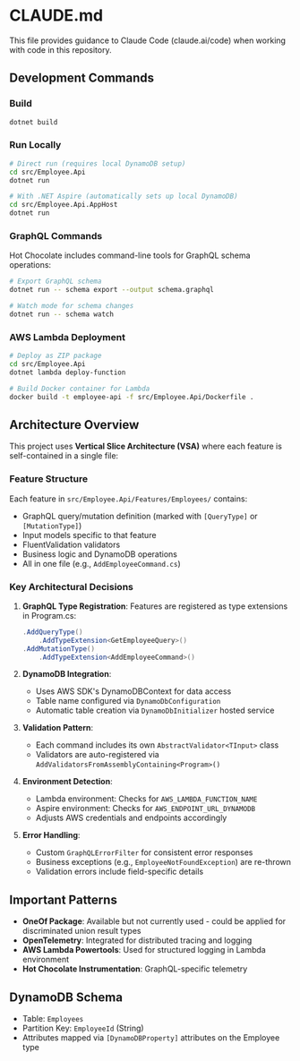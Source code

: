 # CLAUDE.md

This file provides guidance to Claude Code (claude.ai/code) when working with code in this repository.

## Development Commands

### Build

```bash
dotnet build
```

### Run Locally

```bash
# Direct run (requires local DynamoDB setup)
cd src/Employee.Api
dotnet run

# With .NET Aspire (automatically sets up local DynamoDB)
cd src/Employee.Api.AppHost
dotnet run
```

### GraphQL Commands

Hot Chocolate includes command-line tools for GraphQL schema operations:

```bash
# Export GraphQL schema
dotnet run -- schema export --output schema.graphql

# Watch mode for schema changes
dotnet run -- schema watch
```

### AWS Lambda Deployment

```bash
# Deploy as ZIP package
cd src/Employee.Api
dotnet lambda deploy-function

# Build Docker container for Lambda
docker build -t employee-api -f src/Employee.Api/Dockerfile .
```

## Architecture Overview

This project uses **Vertical Slice Architecture (VSA)** where each feature is self-contained in a single file:

### Feature Structure

Each feature in `src/Employee.Api/Features/Employees/` contains:

- GraphQL query/mutation definition (marked with `[QueryType]` or `[MutationType]`)
- Input models specific to that feature
- FluentValidation validators
- Business logic and DynamoDB operations
- All in one file (e.g., `AddEmployeeCommand.cs`)

### Key Architectural Decisions

1. **GraphQL Type Registration**: Features are registered as type extensions in Program.cs:

   ```csharp
   .AddQueryType()
       .AddTypeExtension<GetEmployeeQuery>()
   .AddMutationType()
       .AddTypeExtension<AddEmployeeCommand>()
   ```

2. **DynamoDB Integration**:
   - Uses AWS SDK's DynamoDBContext for data access
   - Table name configured via `DynamoDbConfiguration`
   - Automatic table creation via `DynamoDbInitializer` hosted service

3. **Validation Pattern**:
   - Each command includes its own `AbstractValidator<TInput>` class
   - Validators are auto-registered via `AddValidatorsFromAssemblyContaining<Program>()`

4. **Environment Detection**:
   - Lambda environment: Checks for `AWS_LAMBDA_FUNCTION_NAME`
   - Aspire environment: Checks for `AWS_ENDPOINT_URL_DYNAMODB`
   - Adjusts AWS credentials and endpoints accordingly

5. **Error Handling**:
   - Custom `GraphQLErrorFilter` for consistent error responses
   - Business exceptions (e.g., `EmployeeNotFoundException`) are re-thrown
   - Validation errors include field-specific details

## Important Patterns

- **OneOf Package**: Available but not currently used - could be applied for discriminated union result types
- **OpenTelemetry**: Integrated for distributed tracing and logging
- **AWS Lambda Powertools**: Used for structured logging in Lambda environment
- **Hot Chocolate Instrumentation**: GraphQL-specific telemetry

## DynamoDB Schema

- Table: `Employees`
- Partition Key: `EmployeeId` (String)
- Attributes mapped via `[DynamoDBProperty]` attributes on the Employee type
